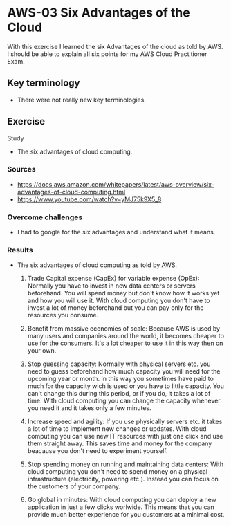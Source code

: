 # AWS-03 Six Advantages of the Cloud
With this exercise I learned the six Advantages of the cloud as told by AWS. I should be able to explain all six points for my AWS Cloud Practitioner Exam.

## Key terminology
- There were not really new key terminologies. 

## Exercise
Study

- The six advantages of cloud computing.

### Sources
- https://docs.aws.amazon.com/whitepapers/latest/aws-overview/six-advantages-of-cloud-computing.html 
- https://www.youtube.com/watch?v=yMJ75k9X5_8 

### Overcome challenges
- I had to google for the six advantages and understand what it means.  

### Results
- The six advantages of cloud computing as told by AWS.

    1. Trade Capital expense (CapEx) for variable expense (OpEx): Normally you have to invest in new data centers or servers beforehand. You will spend money but don't know how it works yet and how you will use it. With cloud computing you don't have to invest a lot of money beforehand but you can pay only for the resources you consume. 

    2. Benefit from massive economies of scale: Because AWS is used by many users and companies around the world, it becomes cheaper to use for the consumers. It's a lot cheaper to use it in this way then on your own. 

    3. Stop guessing capacity: Normally with physical servers etc. you need to guess beforehand how much capacity you will need for the upcoming year or month. In this way you sometimes have paid to much for the capacity wich is used or you have to little capacity. You can't change this during this period, or if you do, it takes a lot of time. With cloud computing you can change the capacity whenever you need it and it takes only a few minutes. 

    4. Increase speed and agility: If you use physically servers etc. it takes a lot of time to implement new changes or updates. With cloud computing you can use new IT resources with just one click and use them straight away. This saves time and money for the company beacause you don't need to experiment yourself. 

    5. Stop spending money on running and maintaining data centers: With cloud computing you don't need to spend money on a physical infrastructure (electricity, powering etc.). Instead you can focus on the customers of your company. 

    6. Go global in minutes: With cloud computing you can deploy a new application in just a few clicks worlwide. This means that you can provide  much better experience for you customers at a minimal cost. 

